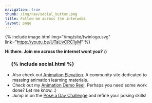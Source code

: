 ```yaml
---
navigation: true
thumb: /img/nav/social_button.png
title: Follow me across the interwebs
layout: page
---
```


{% include image.html img="/img/site/twinlogo.svg" link="https://youtu.be/UTaUvCRC1yM" %}

<p class="centered">
    <strong>Hi there. Join me across the internet wont you? :)</strong>
</p>

<h3 class="centered">&nbsp;&nbsp;&nbsp;&nbsp;
    {% include social.html %}
</h3>

* Also check out [Animation Elevation](http://animationelevation.com). A community site dedicated to massing animation learning materials.
* Check out my [Animation Demo Reel](/reel). Perhaps you need some work done? Let me know. :)
* Jump in on the [Pose a Day Challenge](/challenges) and refine your posing skills!